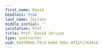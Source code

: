 ```yaml
---
first_name: David
headless: true
last_name: Jerison
middle_initial: ''
salutation: Prof.
title: Prof. David Jerison
type: instructor
uid: b28f05bb-f3c3-b44d-28bc-8f11fc7834cd
---
```

